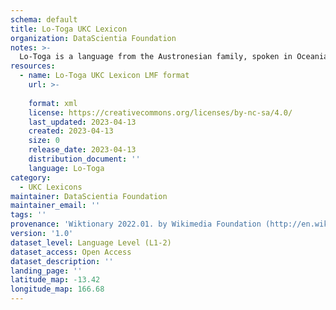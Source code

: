 ```yaml
---
schema: default
title: Lo-Toga UKC Lexicon
organization: DataScientia Foundation
notes: >-
  Lo-Toga is a language from the Austronesian family, spoken in Oceania. The UKC Lexicon of Lo-Toga is represented as a lexico-semantic network. It consists of words, word senses, synsets, as well as sense-level and synset-level relationships.
resources:
  - name: Lo-Toga UKC Lexicon LMF format
    url: >-
      
    format: xml
    license: https://creativecommons.org/licenses/by-nc-sa/4.0/
    last_updated: 2023-04-13
    created: 2023-04-13
    size: 0
    release_date: 2023-04-13
    distribution_document: ''
    language: Lo-Toga
category:
  - UKC Lexicons
maintainer: DataScientia Foundation
maintainer_email: ''
tags: ''
provenance: 'Wiktionary 2022.01. by Wikimedia Foundation (http://en.wiktionary.org); Princeton WordNet 2.1 by Princeton University (https://wordnet.princeton.edu)'
version: '1.0'
dataset_level: Language Level (L1-2)
dataset_access: Open Access
dataset_description: ''
landing_page: ''
latitude_map: -13.42
longitude_map: 166.68
---
```

